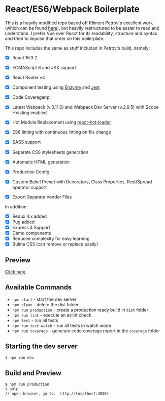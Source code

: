 # React/ES6/Webpack Boilerplate

This is a heavily modified repo based off Kliment Petrov's excellent work (which can be found [here](https://github.com/KleoPetroff/react-webpack-boilerplate)), but heavily restructured to be easier to read and understand.  I prefer Vue over React for its readability, structure and syntax and tried to impose that order on this boilerplate.  

This repo includes the same as stuff included in Petrov's build, namely: 

- [x] React 16.3.2
- [x] ECMAScript 6 and JSX support
- [x] React Router v4
- [x] Component testing using [Enzyme](https://github.com/airbnb/enzyme) and [Jest](https://facebook.github.io/jest)
- [x] Code Coveragenp
- [x] Latest Webpack (v.3.11.0) and Webpack Dev Server (v.2.9.5) with Scope Hoisting enabled
- [x] Hot Module Replacement using [react-hot-loader](https://github.com/gaearon/react-hot-loader)
- [x] ES6 linting with continuous linting on file change
- [x] SASS support
- [x] Separate CSS stylesheets generation
- [x] Automatic HTML generation
- [x] Production Config
- [x] Custom Babel Preset with Decorators, Class Properties, Rest/Spread operator support
- [x] Export Separate Vendor Files


In addition: 

- [x] Redux 4.x added
- [x] Pug added
- [x] Express 4 Support
- [x] Demo components
- [x] Reduced complexity for easy learning
- [x] Bulma CSS (can remove or replace easily)

## Preview
[Click here](https://react-webpack-boilerplate.herokuapp.com/)

## Available Commands
- `npm start` - start the dev server
- `npm clean` - delete the dist folder
- `npm run production` - create a production ready build in `dist` folder
- `npm run lint` - execute an eslint check
- `npm test` - run all tests
- `npm run test:watch` - run all tests in watch mode
- `npm run coverage` - generate code coverage report in the `coverage` folder

## Starting the dev server
```sh
$ npm run dev
```

## Build and Preview
```sh
$ npm run production
$ gulp 
// open browser, go to:  http://localhost:3030/
```
